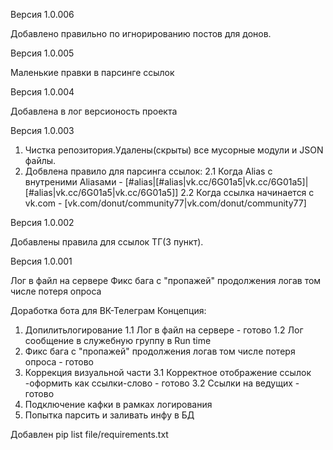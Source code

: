 Версия 1.0.006

Добавлено правильно по игнорированию постов для донов.

Версия 1.0.005

Маленькие правки в парсинге ссылок

Версия 1.0.004

Добавлена в лог версионость проекта

Версия 1.0.003

  1. Чистка репозитория.Удалены(скрыты) все мусорные модули и JSON файлы.
  2. Добвлена правило для парсинга ссылок:
   2.1 Когда Alias с внутреними Aliasами - [#​alias|[#alias|vk.cc/6G01a5|vk.cc/6G01a5]|[#alias|vk.cc/6G01a5|vk.cc/6G01a5]]
   2.2 Когда ссылка начинается с vk.com - [vk.com/donut/community77|vk.com/donut/community77]


Версия 1.0.002

Добавлены правила для ссылок ТГ(3 пункт).

Версия 1.0.001

Лог в файл на сервере
Фикс бага с "пропажей" продолжения логав том числе потеря опроса

Доработка бота для ВК-Телеграм
Концепция:
  1. Допилитьлогирование
     1.1 Лог в файл на сервере - готово
     1.2 Лог сообщение в служебную группу в Run time
  2. Фикс бага с "пропажей" продолжения логав том числе потеря опроса - готово
  3. Коррекция визуальной части
     3.1 Корректное отображение ссылок -оформить как ссылки-слово - готово
     3.2 Ссылки на ведущих - готово
  4. Подключение кафки в рамках логирования
  5. Попытка парсить и заливать инфу в БД


Добавлен pip list 
  file/requirements.txt
